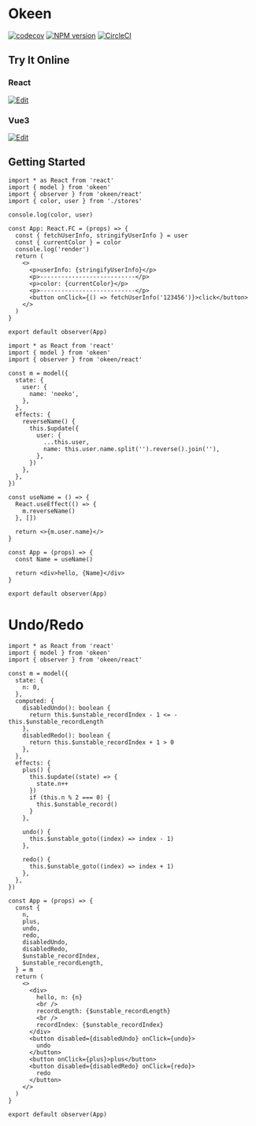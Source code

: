 # Okeen

[![codecov](https://codecov.io/gh/umijs/neeko/branch/master/graph/badge.svg)](https://codecov.io/gh/umijs/neeko) [![NPM version](https://img.shields.io/npm/v/okeen.svg?style=flat)](https://npmjs.org/package/okeen) [![CircleCI](https://circleci.com/gh/umijs/neeko/tree/master.svg?style=svg)](https://circleci.com/gh/umijs/neeko/tree/master)

## Try It Online

### React

[![Edit](https://codesandbox.io/static/img/play-codesandbox.svg)](https://codesandbox.io/s/recursing-wescoff-hmx11)

### Vue3

[![Edit](https://codesandbox.io/static/img/play-codesandbox.svg)](https://codesandbox.io/s/infallible-andras-yihm2)

## Getting Started

```tsx
import * as React from 'react'
import { model } from 'okeen'
import { observer } from 'okeen/react'
import { color, user } from './stores'

console.log(color, user)

const App: React.FC = (props) => {
  const { fetchUserInfo, stringifyUserInfo } = user
  const { currentColor } = color
  console.log('render')
  return (
    <>
      <p>userInfo: {stringifyUserInfo}</p>
      <p>---------------------------</p>
      <p>color: {currentColor}</p>
      <p>---------------------------</p>
      <button onClick={() => fetchUserInfo('123456')}>click</button>
    </>
  )
}

export default observer(App)
```

```tsx
import * as React from 'react'
import { model } from 'okeen'
import { observer } from 'okeen/react'

const m = model({
  state: {
    user: {
      name: 'neeko',
    },
  },
  effects: {
    reverseName() {
      this.$update({
        user: {
          ...this.user,
          name: this.user.name.split('').reverse().join(''),
        },
      })
    },
  },
})

const useName = () => {
  React.useEffect(() => {
    m.reverseName()
  }, [])

  return <>{m.user.name}</>
}

const App = (props) => {
  const Name = useName()

  return <div>hello, {Name}</div>
}

export default observer(App)
```

# Undo/Redo

```tsx
import * as React from 'react'
import { model } from 'okeen'
import { observer } from 'okeen/react'

const m = model({
  state: {
    n: 0,
  },
  computed: {
    disabledUndo(): boolean {
      return this.$unstable_recordIndex - 1 <= -this.$unstable_recordLength
    },
    disabledRedo(): boolean {
      return this.$unstable_recordIndex + 1 > 0
    },
  },
  effects: {
    plus() {
      this.$update((state) => {
        state.n++
      })
      if (this.n % 2 === 0) {
        this.$unstable_record()
      }
    },

    undo() {
      this.$unstable_goto((index) => index - 1)
    },

    redo() {
      this.$unstable_goto((index) => index + 1)
    },
  },
})

const App = (props) => {
  const {
    n,
    plus,
    undo,
    redo,
    disabledUndo,
    disabledRedo,
    $unstable_recordIndex,
    $unstable_recordLength,
  } = m
  return (
    <>
      <div>
        hello, n: {n}
        <br />
        recordLength: {$unstable_recordLength}
        <br />
        recordIndex: {$unstable_recordIndex}
      </div>
      <button disabled={disabledUndo} onClick={undo}>
        undo
      </button>
      <button onClick={plus}>plus</button>
      <button disabled={disabledRedo} onClick={redo}>
        redo
      </button>
    </>
  )
}

export default observer(App)
```
